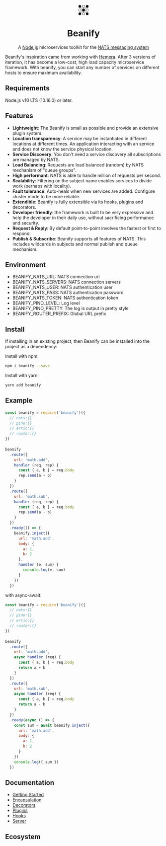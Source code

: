 <div align="center">
<img src="./imgs/beanify.png" alt="Beanify" style="width:32px">
<h1>Beanify</h1>
</div>

<p align="center">
A <a href="http://nodejs.org/">Node.js</a> microservices toolkit for the <a href="https://nats.io">NATS messaging system</a>
</p>

Beanify's inspiration came from working with [Hemera](https://github.com/hemerajs/hemera). After 3 versions of iteration, it has become a low-cost, high load capacity microservice framework. With beanify, you can start any number of services on different hosts to ensure maximum availability.

## Requirements

Node.js v10 LTS (10.16.0) or later.

## Features

- **Lightweight**: The Beanify is small as possible and provide an extensive plugin system.
- **Location transparency**: A service may be instantiated in different locations at different times. An application interacting with an service and does not know the service physical location.
- **Service Discovery**: You don't need a service discovery all subscriptions are managed by NATS.
- **Load Balancing**: Requests are load balanced (random) by NATS mechanism of "queue groups".
- **High performant**: NATS is able to handle million of requests per second.
- **Scalability**: Filtering on the subject name enables services to divide work (perhaps with locality).
- **Fault tolerance**: Auto-heals when new services are added. Configure cluster mode to be more reliable.
- **Extendible**: Beanify is fully extensible via its hooks, plugins and decorators.
- **Developer friendly**: the framework is built to be very expressive and help the developer in their daily use, without sacrificing performance and security.
- **Request & Reply**: By default point-to-point involves the fastest or first to respond.
- **Publish & Subscribe**: Beanify supports all features of NATS. This includes wildcards in subjects and normal publish and queue mechanism.

## Environment

- BEANIFY_NATS_URL: NATS connection url
- BEANIFY_NATS_SERVERS: NATS connection servers
- BEANIFY_NATS_USER: NATS authentication user
- BEANIFY_NATS_PASS: NATS authentication password
- BEANIFY_NATS_TOKEN: NATS authentication token
- BEANIFY_PINO_LEVEL: Log level
- BEANIFY_PINO_PRETTY: The log is output in pretty style
- BEANIFY_ROUTER_PREFIX: Global URL prefix

## Install

If installing in an existing project, then Beanify can be installed into the project as a dependency:

Install with npm:

```bash
npm i beanify --save
```

Install with yarn:

```bash
yarn add beanify
```

## Example

```javascript
const beanify = require('beanify')({
  // nats:{}
  // pino:{}
  // errio:{}
  // router:{}
})

beanify
  .route({
    url: 'math.add',
    handler (req, rep) {
      const { a, b } = req.body
      rep.send(a + b)
    }
  })
  .route({
    url: 'math.sub',
    handler (req, rep) {
      const { a, b } = req.body
      rep.send(a - b)
    }
  })
  .ready(() => {
    beanify.inject({
      url: 'math.add',
      body: {
        a: 1,
        b: 2
      },
      handler (e, sum) {
        console.log(e, sum)
      }
    })
  })
```

with async-await:

```javascript
const beanify = require('beanify')({
  // nats:{}
  // pino:{}
  // errio:{}
  // router:{}
})

beanify
  .route({
    url: 'math.add',
    async handler (req) {
      const { a, b } = req.body
      return a + b
    }
  })
  .route({
    url: 'math.sub',
    async handler (req) {
      const { a, b } = req.body
      return a - b
    }
  })
  .ready(async () => {
    const sum = await beanify.inject({
      url: 'math.add',
      body: {
        a: 1,
        b: 2
      }
    })
    console.log({ sum })
  })
```

## Documentation

- [Getting Started](./docs/Getting-Started.md)
- [Encapsulation](./docs/Encapsulation.md)
- [Decorators](./docs/Decorators.md)
- [Plugins](./docs/Plugins.md)
- [Hooks](./docs/Hooks.md)
- [Server](./docs/Server.md)

<!-- - [Request and Reply](./docs/request-and-reply.md)
- [Publish and Subscribe](./docs/publish-and-subscribe.md) -->

## Ecosystem

<!-- - [beanify-plugin](https://github.com/beanify/beanify-plugin) -->

<!-- * [beanify-cli](https://github.com/beanjs-framework/beanify-cli)
* [beanify-env](https://github.com/beanjs-framework/beanify-env)
* [beanify-url](https://github.com/beanjs-framework/beanify-url)
* [beanify-autoload](https://github.com/beanjs-framework/beanify-autoload) -->
